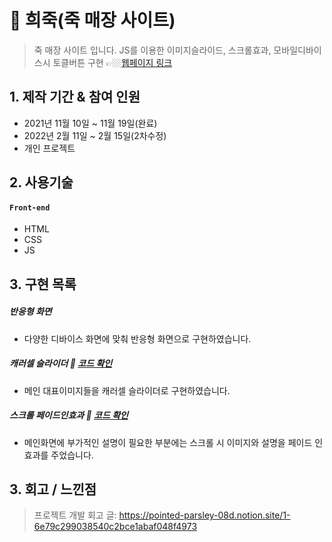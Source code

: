#  :pushpin:  희죽(죽 매장 사이트)
> 죽 매장 사이트 입니다.
>JS를 이용한 이미지슬라이드, 스크롤효과, 모바일디바이스시 토클버튼 구현
>👉🏼[웹페이지 링크](https://wlals2997.github.io/heejuk/)

## 1. 제작 기간 & 참여 인원
- 2021년 11월 10일 ~ 11월 19일(완료)
- 2022년 2월 11일 ~ 2월 15일(2차수정)
- 개인 프로젝트


## 2. 사용기술
#### `Front-end`
- HTML
- CSS
- JS


## 3. 구현 목록
##### 반응형 화면
* 다양한 디바이스 화면에 맞춰 반응형 화면으로 구현하였습니다. 

##### 캐러셀 슬라이더 :pushpin: [코드 확인](https://github.com/wlals2997/HEEJUK/blob/d757916303e9ae94d4b93867bbde27b12dd56c9a/js/main-slide.js#L4)
- 메인 대표이미지들을 캐러셀 슬라이더로 구현하였습니다. 

##### 스크롤 페이드인효과 :pushpin: [코드 확인](https://github.com/wlals2997/HEEJUK/blob/d757916303e9ae94d4b93867bbde27b12dd56c9a/js/description-slide.js#L10)
- 메인화면에 부가적인 설명이 필요한 부분에는 스크롤 시 이미지와 설명을 페이드 인 효과를 주었습니다.



## 3. 회고 / 느낀점
>프로젝트 개발 회고 글: https://pointed-parsley-08d.notion.site/1-6e79c299038540c2bce1abaf048f4973






